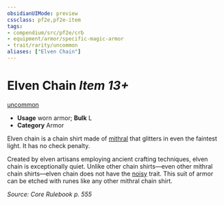 ```yaml
---
obsidianUIMode: preview
cssclass: pf2e,pf2e-item
tags:
- compendium/src/pf2e/crb
- equipment/armor/specific-magic-armor 
- trait/rarity/uncommon
aliases: ["Elven Chain"]
---
```

# Elven Chain *Item 13+*  
[uncommon](uncommon.md)  

- **Usage** worn armor; **Bulk** L
- **Category** Armor

Elven chain is a chain shirt made of [mithral](mithral.md) that glitters in even the faintest light. It has no check penalty.

Created by elven artisans employing ancient crafting techniques, elven chain is exceptionally quiet. Unlike other chain shirts—even other mithral chain shirts—elven chain does not have the [noisy](noisy.md) trait. This suit of armor can be etched with runes like any other mithral chain shirt.

*Source: Core Rulebook p. 555*